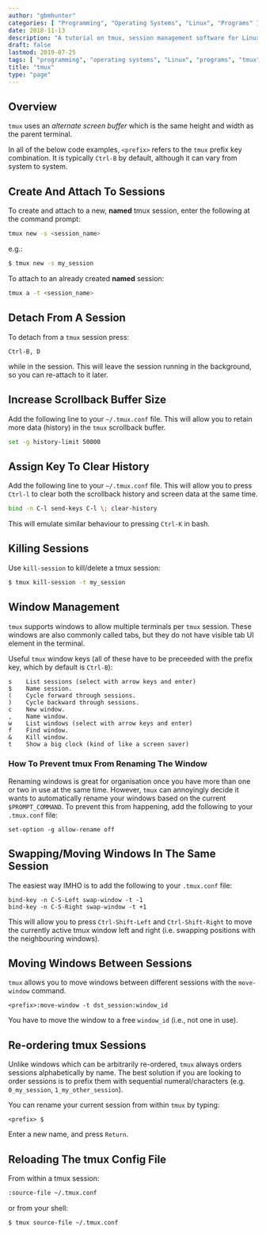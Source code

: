 ```yaml
---
author: "gbmhunter"
categories: [ "Programming", "Operating Systems", "Linux", "Programs" ]
date: 2018-11-13
description: "A tutorial on tmux, session management software for Linux."
draft: false
lastmod: 2019-07-25
tags: [ "programming", "operating systems", "Linux", "programs", "tmux", "sessions", "detach", "windows", "panes", "scrollback", "buffers", "history" ]
title: "tmux"
type: "page"
---
```


## Overview

`tmux` uses an _alternate screen buffer_ which is the same height and width as the parent terminal.

In all of the below code examples, `<prefix>` refers to the `tmux` prefix key combination. It is typically `Ctrl-B` by default, although it can vary from system to system.

## Create And Attach To Sessions

To create and attach to a new, **named** tmux session, enter the following at the command prompt:

```sh
tmux new -s <session_name>
```

e.g.:
```sh
$ tmux new -s my_session
```

To attach to an already created **named** session:

```sh
tmux a -t <session_name>
```

## Detach From A Session

To detach from a `tmux` session press:

```
Ctrl-B, D
```

while in the session. This will leave the session running in the background, so you can re-attach to it later.

## Increase Scrollback Buffer Size

Add the following line to your `~/.tmux.conf` file. This will allow you to retain more data (history) in the `tmux` scrollback buffer.

```sh
set -g history-limit 50000
```

## Assign Key To Clear History

Add the following line to your `~/.tmux.conf` file. This will allow you to press `Ctrl-l` to clear both the scrollback history and screen data at the same time.

```sh
bind -n C-l send-keys C-l \; clear-history
```

This will emulate similar behaviour to pressing `Ctrl-K` in bash.

## Killing Sessions

Use `kill-session` to kill/delete a tmux session:

```sh
$ tmux kill-session -t my_session
```

## Window Management

`tmux` supports windows to allow multiple terminals per `tmux` session. These windows are also commonly called tabs, but they do not have visible tab UI element in the terminal.

Useful `tmux` window keys (all of these have to be preceeded with the prefix key, which by default is `Ctrl-B`):

```text
s    List sessions (select with arrow keys and enter)
$    Name session.
(    Cycle forward through sessions.
)    Cycle backward through sessions.
c    New window.
,    Name window.
w    List windows (select with arrow keys and enter)
f    Find window.
&    Kill window.
t    Show a big clock (kind of like a screen saver)
```

### How To Prevent tmux From Renaming The Window

Renaming windows is great for organisation once you have more than one or two in use at the same time. However, `tmux` can annoyingly decide it wants to automatically rename your windows based on the current `$PROMPT_COMMAND`. To prevent this from happening, add the following to your `.tmux.conf` file:

```text
set-option -g allow-rename off
```

## Swapping/Moving Windows In The Same Session

The easiest way IMHO is to add the following to your `.tmux.conf` file:

```text
bind-key -n C-S-Left swap-window -t -1
bind-key -n C-S-Right swap-window -t +1
```

This will allow you to press `Ctrl-Shift-Left` and `Ctrl-Shift-Right` to move the currently active tmux window left and right (i.e. swapping positions with the neighbouring windows).

## Moving Windows Between Sessions

`tmux` allows you to move windows between different sessions with the `move-window` command.

```text
<prefix>:move-window -t dst_session:window_id
```

You have to move the window to a free `window_id` (i.e., not one in use).

## Re-ordering tmux Sessions

Unlike windows which can be arbitrarily re-ordered, `tmux` always orders sessions alphabetically by name. The best solution if you are looking to order sessions is to prefix them with sequential numeral/characters (e.g. `0_my_session`, `1_my_other_session`).

You can rename your current session from within `tmux` by typing:

```text
<prefix> $
```

Enter a new name, and press `Return`.

## Reloading The tmux Config File

From within a tmux session:

```sh
:source-file ~/.tmux.conf
```

or from your shell:

```sh
$ tmux source-file ~/.tmux.conf
```